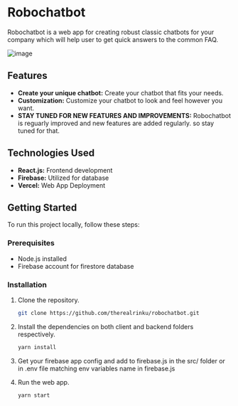 # Robochatbot

Robochatbot is a web app for creating robust classic chatbots for your company which will help user to get quick answers to the common FAQ.

![image](https://github.com/therealrinku/robochatbot/assets/76877078/fb3c7ea5-1144-4315-966e-b3ca7ab5d985)

## Features

- **Create your unique chatbot:** Create your chatbot that fits your needs.
- **Customization:** Customize your chatbot to look and feel however you want.
- **STAY TUNED FOR NEW FEATURES AND IMPROVEMENTS:** Robochatbot is reguarly improved and new features are added regularly. so stay tuned for that.

## Technologies Used

- **React.js:** Frontend development
- **Firebase:** Utilized for database
- **Vercel:** Web App Deployment

## Getting Started

To run this project locally, follow these steps:

### Prerequisites

- Node.js installed
- Firebase account for firestore database

### Installation

1. Clone the repository.
   ```bash
   git clone https://github.com/therealrinku/robochatbot.git

2. Install the dependencies on both client and backend folders respectively.
   ```bash
   yarn install
   
3. Get your firebase app config and add to firebase.js in the src/ folder or in .env file matching env variables name in firebase.js

5. Run the web app.
   ```bash
   yarn start
